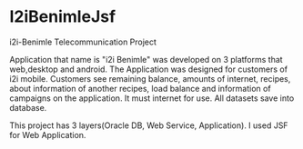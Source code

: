 # I2iBenimleJsf
i2i-Benimle Telecommunication Project

Application that name is "i2i Benimle" was developed on 3 platforms that web,desktop and android. The Application was designed for customers of i2i mobile. Customers see remaining balance, amounts of internet, recipes, about information of another recipes, load balance and information of campaigns on the application. It must internet for use. All datasets save into database.

This project has 3 layers(Oracle DB, Web Service, Application). I used JSF for Web Application.
